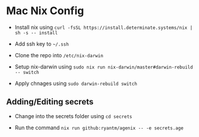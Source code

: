 # Mac Nix Config

- Install nix using `curl -fsSL https://install.determinate.systems/nix | sh -s -- install`

- Add ssh key to `~/.ssh`

- Clone the repo into `/etc/nix-darwin`

- Setup nix-darwin using `sudo nix run nix-darwin/master#darwin-rebuild -- switch`

- Apply chnages using `sudo darwin-rebuild switch`

## Adding/Editing secrets

- Change into the secrets folder using `cd secrets`
 
- Run the command `nix run github:ryantm/agenix -- -e secrets.age`
